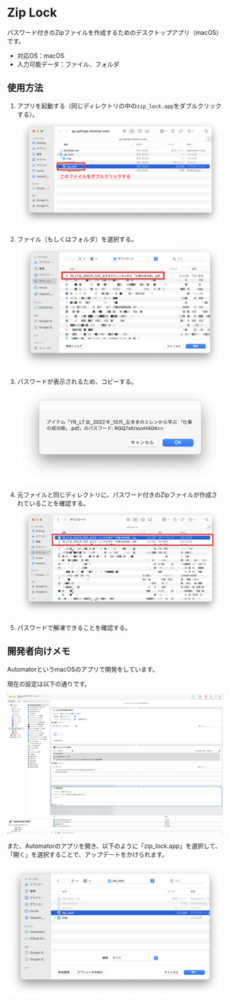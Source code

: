 # Zip Lock

パスワード付きのZipファイルを作成するためのデスクトップアプリ（macOS）です。

- 対応OS：macOS
- 入力可能データ：ファイル、フォルダ

## 使用方法
1. アプリを起動する（同じディレクトリの中の`zip_lock.app`をダブルクリックする）。
![](./img/how_to_use_1.png)

2. ファイル（もしくはフォルダ）を選択する。
![](./img/how_to_use_2.png)

3. パスワードが表示されるため、コピーする。
![](./img/how_to_use_3.png)

4. 元ファイルと同じディレクトリに、パスワード付きのZipファイルが作成されていることを確認する。
![](./img/how_to_use_4.png)

5. パスワードで解凍できることを確認する。

## 開発者向けメモ
AutomatorというmacOSのアプリで開発をしています。

現在の設定は以下の通りです。

![](./img/dev_1.png)

また、Automatorのアプリを開き、以下のように「zip_lock.app」を選択して、「開く」を選択することで、アップデートをかけられます。

![](./img/dev_2.png)